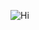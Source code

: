 ![Hi](https://user-images.githubusercontent.com/85113641/180235736-ed755a37-6ae9-4c27-9b45-12f7aa126f5e.gif)
